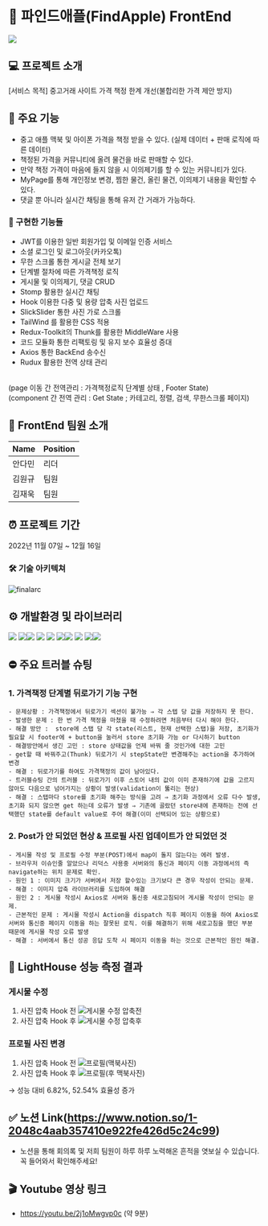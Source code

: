 # 🍎 파인드애플(FindApple) FrontEnd


<img src="https://i.ibb.co/BjYLwvp/cover.jpg"/>

## 💻 프로젝트 소개
[서비스 목적]  중고거래 사이트 가격 책정 한계 개선(불합리한 가격 제안 방지)

##  🎯 주요 기능
- 중고 애플 맥북 및 아이폰 가격을 책정 받을 수 있다.
(실제 데이터 + 판매 로직에 따른 데이터)
- 책정된 가격을 커뮤니티에 올려 물건을 바로 판매할 수 있다.
- 만약 책정 가격이 마음에 들지 않을 시 이의제기를 할 수 있는 커뮤니티가 있다.
- MyPage를 통해 개인정보 변경, 찜한 물건, 올린 물건, 이의제기 내용을 확인할 수 있다.
- 댓글 뿐 아니라 실시간 채팅을 통해 유저 간 거래가 가능하다.

### 🔨 구현한 기능들
- JWT를 이용한 일반 회원가입 및 이메일 인증 서비스
- 소셜 로그인 및 로그아웃(카카오톡)
- 무한 스크롤 통한 게시글 전체 보기
- 단계별 절차에 따른 가격책정 로직
- 게시물 및 이의제기, 댓글 CRUD
- Stomp 활용한 실시간 채팅
- Hook 이용한 다중 및 용량 압축 사진 업로드
- SlickSlider 통한 사진 가로 스크롤
- TailWind 를 활용한 CSS 적용
- Redux-Toolkit의 Thunk를 활용한 MiddleWare 사용
- 코드 모듈화 통한 리팩토링 및 유지 보수 효율성 증대
- Axios 통한 BackEnd 송수신
- Rudux 활용한 전역 상태 관리
<br/>
(page 이동 간 전역관리 : 가격책정로직 단계별 상태 , Footer State)
<br/>
(component 간 전역 관리 : Get State ; 카테고리, 정렬, 검색, 무한스크롤 페이지)

##  👥 FrontEnd 팀원 소개
 | Name | Position|
| --- | --- |
| 안다민 | 리더  |
| 김원규 | 팀원 |
| 김재욱 | 팀원 |

## ⏰ 프로젝트 기간
2022년 11월 07일 ~ 12월 16일

### 🛠 기술 아키텍쳐

![finalarc](https://user-images.githubusercontent.com/70747064/207752611-102a2d71-5c1d-4745-a0d1-ba3a5f20cbf4.png)

## ⚙️ 개발환경 및 라이브러리
<div><img src="https://img.shields.io/badge/HTML5-E34F26?style=flat-square&logo=HTML5&logoColor=white"/> <img src="https://img.shields.io/badge/CSS3-1572B6?style=flat-square&logo=CSS3&logoColor=white"/><img src="https://img.shields.io/badge/TailwindCSS-06B6D4?style=flat-square&logo=Tailwind-CSS&logoColor=white"/> <img src="https://img.shields.io/badge/JavaScript-F7DF1E?style=flat-square&logo=JavaScript&logoColor=black"/> <img src="https://img.shields.io/badge/React-61DAFB?style=flat-square&logo=React&logoColor=white"/> <img src="https://img.shields.io/badge/Redux-764ABC?style=flat-square&logo=Redux&logoColor=white"/><img src="https://img.shields.io/badge/Vercel-000000?style=flat-square&logo=Vercel&logoColor=white"/<img src="https://img.shields.io/badge/Git-F05032?style=for-the-badge&logo=Git&logoColor=white">
<img src="https://img.shields.io/badge/github-181717?style=for-the-badge&logo=github&logoColor=white">
<img src="https://img.shields.io/badge/kakao login-FFCD00?style=for-the-badge&logo=kakao&logoColor=black"><img src="https://img.shields.io/badge/yarn-%232C8EBB.svg?style=for-the-badge&logo=yarn&logoColor=white"></div>

## ⛔️ 주요 트러블 슈팅

### 1. 가격책정 단계별 뒤로가기 기능 구현
    - 문제상황 : 가격책정에서 뒤로가기 섹션이 불가능 ⇒ 각 스텝 당 값을 저장하지 못 한다.
    - 발생한 문제 : 한 번 가격 책정을 마쳤을 때 수정하려면 처음부터 다시 해야 한다.
    - 해결 방안 :  store에 스탭 당 각 state(리스트, 현재 선택한 스탭)을 저장, 초기화가 필요할 시 footer에 + button을 눌러서 store 초기화 가능 or 다시하기 button
    - 해결방안에서 생긴 고민 : store 상태값을 언제 바꿔 줄 것인가에 대한 고민
    - get할 때 바꿔주고(Thunk) 뒤로가기 시 stepState만 변경해주는 action을 추가하여 변경
    - 해결 : 뒤로가기를 하여도 가격책정의 값이 남아있다.
    - 트러블슈팅 간의 트러블 : 뒤로가기 이후 스토어 내의 값이 이미 존재하기에 값을 고르지 않아도 다음으로 넘어가지는 상황이 발생(validation이 뚫리는 현상)
    - 해결 : 스탭마다 store를 초기화 해주는 방식을 고려 ⇒ 초기화 과정에서 오류 다수 발생, 초기화 되지 않으면 get 하는데 오류가 발생 ⇒ 기존에 골랐던 store내에 존재하는 전에 선택했던 state를 default value로 주어 해결(이미 선택되어 있는 상황으로)
    
### 2. Post가 안 되었던 현상 & 프로필 사진 업데이트가 안 되었던 것
    - 게시물 작성 및 프로필 수정 부분(POST)에서 map이 돌지 않는다는 에러 발생.
    - 브라우저 이슈인줄 알았으나 리덕스 사용중 서버와의 통신과 페이지 이동 과정에서의 즉 navigate하는 위치 문제로 확인.
    - 원인 1 : 이미지 크기가 서버에서 저장 할수있는 크기보다 큰 경우 작성이 안되는 문제.
    - 해결 : 이미지 압축 라이브러리를 도입하여 해결
    - 원인 2 : 게시물 작성시 Axios로 서버와 통신중 새로고침되어 게시물 작성이 안되는 문제.
    - 근본적인 문제 : 게시물 작성시 Action을 dispatch 직후 페이지 이동을 하여 Axios로 서버와 통신중 페이지 이동을 하는 잘못된 로직. 이를 해결하기 위해 새로고침을 했던 부분 때문에 게시물 작성 오류 발생
    - 해결 : 서버에서 통신 성공 응답 도착 시 페이지 이동을 하는 것으로 근본적인 원인 해결.

## 💯 LightHouse 성능 측정 결과

### 게시물 수정
1) 사진 압축 Hook 전
![게시물 수정 압축전](https://user-images.githubusercontent.com/70747064/207323022-0f2bcf8b-6255-4faa-b136-2a8e541ab9a8.png)
2) 사진 압축 Hook 후
![게시물 수정 압축후](https://user-images.githubusercontent.com/70747064/207323032-6a6e964c-4c9c-41f2-b4ce-662d1cbee63d.png)

### 프로필 사진 변경
1) 사진 압축 Hook 전
![프로필(맥북사진)](https://user-images.githubusercontent.com/70747064/207323039-adec7778-bbf5-4975-afd7-20c1f55a6120.png)
2) 사진 압축 Hook 후
![프로필(후 맥북사진)](https://user-images.githubusercontent.com/70747064/207323043-c02cf739-4dcf-4177-bed1-e98a02d6bbc4.png)

→ 성능 대비 6.82%, 52.54% 효율성 증가

## <div>✅ 노션 Link(https://www.notion.so/1-2048c4aab357410e922fe426d5c24c99)</div>
- 노션을 통해 회의록 및 저희 팀원이 하루 하루 노력해온 흔적을 엿보실 수 있습니다. 꼭 들어와서 확인해주세요!

## 🎬 Youtube 영상 링크
- https://youtu.be/2j1oMwgvp0c (약 9분)
